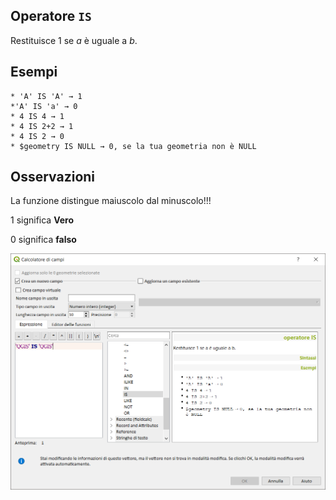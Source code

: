 ## Operatore `IS`

Restituisce 1 se _a_ è uguale a _b_.

## Esempi
```
* 'A' IS 'A' → 1
*'A' IS 'a' → 0
* 4 IS 4 → 1
* 4 IS 2+2 → 1
* 4 IS 2 → 0
* $geometry IS NULL → 0, se la tua geometria non è NULL
```

## Osservazioni

La funzione distingue maiuscolo dal minuscolo!!!

1 significa **Vero**

0 significa **falso**

<img src="/img/operatori/IS1.png">